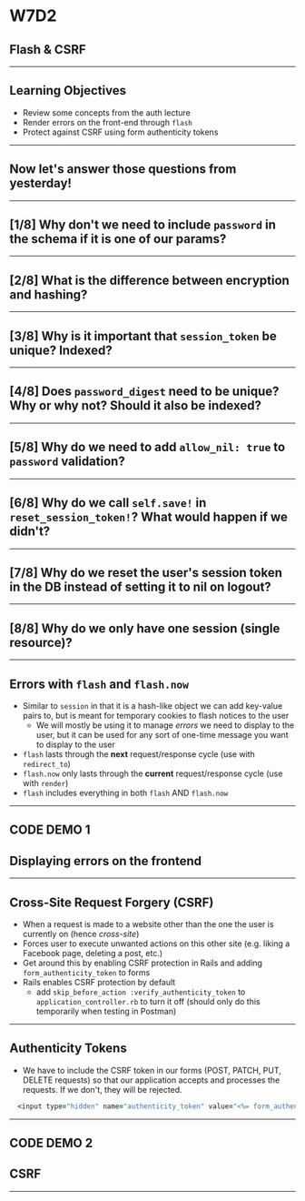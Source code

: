 # W7D2

## Flash & CSRF

---

## Learning Objectives

+ Review some concepts from the auth lecture
+ Render errors on the front-end through `flash`
+ Protect against CSRF using form authenticity tokens

---

## Now let's answer those questions from yesterday!

---

## [1/8] Why don't we need to include `password` in the schema if it is one of our params?

---

## [2/8] What is the difference between encryption and hashing?

---

## [3/8] Why is it important that `session_token` be unique? Indexed?

---

## [4/8] Does `password_digest` need to be unique? Why or why not? Should it also be indexed?

---

## [5/8] Why do we need to add `allow_nil: true` to `password` validation?

---

## [6/8] Why do we call `self.save!` in `reset_session_token!`? What would happen if we didn't?

---

## [7/8] Why do we reset the user's session token in the DB instead of setting it to nil on logout?

---

## [8/8] Why do we only have one session (single resource)?

---

## Errors with `flash` and `flash.now`

- Similar to `session` in that it is a hash-like object we can add key-value pairs to, but is meant for temporary cookies to flash notices to the user
  - We will mostly be using it to manage *errors* we need to display to the user, but it can be used for any sort of one-time message you want to display to the user
- `flash` lasts through the __next__ request/response cycle (use with `redirect_to`)
- `flash.now` only lasts through the __current__ request/response cycle (use with `render`)
- `flash` includes everything in both `flash` AND `flash.now`

---

## CODE DEMO 1

## Displaying errors on the frontend

---

## Cross-Site Request Forgery (CSRF)

- When a request is made to a website other than the one the user is currently on (hence *cross-site*)
- Forces user to execute unwanted actions on this other site (e.g. liking a Facebook page, deleting a post, etc.)
- Get around this by enabling CSRF protection in Rails and adding `form_authenticity_token` to forms
- Rails enables CSRF protection by default
  - add `skip_before_action :verify_authenticity_token` to `application_controller.rb` to turn it off (should only do this temporarily when testing in Postman)

---

## Authenticity Tokens

- We have to include the CSRF token in our forms (POST, PATCH, PUT, DELETE requests) so that our application accepts and processes the requests. If we don't, they will be rejected.

```ruby
  <input type="hidden" name="authenticity_token" value="<%= form_authenticity_token %>">
```

---

## CODE DEMO 2

## CSRF

---


